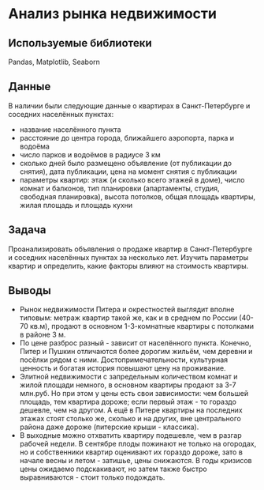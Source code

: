 # Анализ рынка недвижимости


## Используемые библиотеки
Pandas, Matplotlib, Seaborn


## Данные

В наличии были следующие данные о квартирах в Санкт-Петербурге и соседних населённых пунктах:
- название населённого пункта
- расстояние до центра города, ближайшего аэропорта, парка и водоёма
- число парков и водоёмов в радиусе 3 км
- сколько дней было размещено объявление (от публикации до снятия), дата публикации, цена на момент снятия с публикации
- параметры квартир: этаж (и сколько всего этажей в доме), число комнат и балконов, тип планировки (апартаменты, студия, свободная планировка), высота потолков, общая площадь квартиры, жилая площадь и площадь кухни


## Задача

Проанализировать объявления о продаже квартир в Санкт-Петербурге и соседних населённых пунктах за несколько лет. Изучить параметры квартир и определить, какие факторы влияют на стоимость квартиры.


## Выводы

- Рынок недвижимости Питера и окрестностей выглядит вполне типовым: метраж квартир такой же, как и в среднем по России (40-70 кв.м), продают в основном 1-3-комнатные квартиры с потолками в районе 3 м.
- По цене разброс разный - зависит от населённого пункта. Конечно, Питер и Пушкин отличаются более дорогим жильём, чем деревни и посёлки рядом с ними. Достопримечательности, культурная ценность и богатая история повышают цену на проживание.
- Элитной недвижимости с запредельным количеством комнат и жилой площади немного, в основном квартиры продают за 3-7 млн.руб. Но при этом у цены есть свои зависимости: чем большей площадь, тем квартира дороже; если первый этаж - то гораздо дешевле, чем на другом.
А ещё в Питере квартиры на последних этажах стоят столько же, сколько и на других, вне центрального района даже дороже (питерские крыши - классика).
- В выходные можно отхватить квартиру подешевле, чем в разгар рабочей недели. В сентябре плоды пожинают не только на огородах, но и собственники квартир оценивают их гораздо дороже, зато в начале весны и летом - затишье, цены снижаются.
В годы кризисов цены ожидаемо подскакивают, но затем также быстро выравниваются - стоит только подождать.


